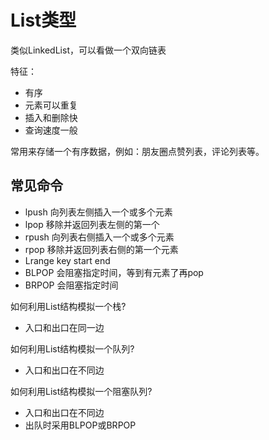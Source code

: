 # List类型



类似LinkedList，可以看做一个双向链表





特征：

- 有序
- 元素可以重复
- 插入和删除快
- 查询速度一般



常用来存储一个有序数据，例如：朋友圈点赞列表，评论列表等。



## 常见命令

- lpush 向列表左侧插入一个或多个元素
- lpop 移除并返回列表左侧的第一个
- rpush 向列表右侧插入一个或多个元素
- rpop 移除并返回列表右侧的第一个元素
- Lrange key start end
- BLPOP 会阻塞指定时间，等到有元素了再pop
- BRPOP 会阻塞指定时间



如何利用List结构模拟一个栈?

- 入口和出口在同一边

如何利用List结构模拟一个队列?

- 入口和出口在不同边

如何利用List结构模拟一个阻塞队列?

- 入口和出口在不同边
- 出队时采用BLPOP或BRPOP